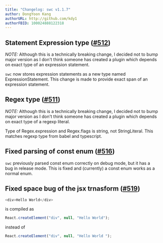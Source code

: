 ```yaml
---
title: "Changelog: swc v1.1.7"
author: DongYoon Kang
authorURL: http://github.com/kdy1
authorFBID: 100024888122318
---
```


## Statement Expression type ([#512](https://github.com/swc-project/swc/issues/512))

_NOTE:_ Although this is a technically breaking change, I decided not to bump major version as I don't think someone has created a plugin which depends on exact type of an expression statement.

`swc` now stores expression statements as a new type named ExpressionStatement. This change is made to provide exact span of an expression statement.

## Regex type ([#511](https://github.com/swc-project/swc/issues/511))

_NOTE:_ Although this is a technically breaking change, I decided not to bump major version as I don't think someone has created a plugin which depends on exact type of a regexp literal.

Type of Regex.expression and Regex.flags is string, not StringLiteral. This matches regexp type from babel and typescript.

## Fixed parsing of const enum ([#516](https://github.com/swc-project/swc/issues/516))

`swc` previously parsed const enum correctly on debug mode, but it has a bug in release mode. This is fixed and (currently) a const enum works as a normal enum.

## Fixed space bug of the jsx trnasform ([#519](https://github.com/swc-project/swc/pull/519))

```js
<div>Hello World</div>
```

is compiled as

```js
React.createElement("div", null, "Hello World");
```

instead of

```js
React.createElement("div", null, "Hello World ");
```
